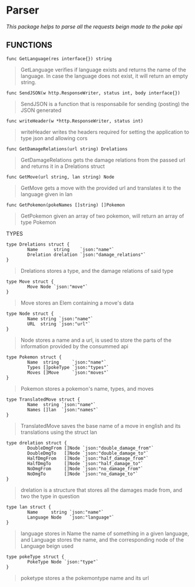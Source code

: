 # **Parser**
*This package helps to parse all the requests beign made to the poke api*

## **FUNCTIONS**

`func GetLanguage(res interface{}) string`
> GetLanguage verifies if language exists and returns the name of the
> language. In case the language does not exist, it will return an empty
> string.

`func SendJSON(w http.ResponseWriter, status int, body interface{})`
> SendJSON is a function that is responsabile for sending (posting) the JSON generated

`func writeHeader(w *http.ResponseWriter, status int)`
> writeHeader writes the headers required for setting the application to type
> json and allowing cors

`func GetDamageRelations(url string) Drelations`
> GetDamageRelations gets the damage relations from the passed url and returns it in a Drelations struct

`func GetMove(url string, lan string) Node`
> GetMove gets a move with the provided url and translates it to the language given in lan

`func GetPokemon(pokeNames []string) []Pokemon`
> GetPokemon given an array of two pokemon, will return an array of type Pokemon

TYPES

    type Drelations struct {
            Name      string    `json:"name"`
            Drelation drelation `json:"damage_relations"`
    }
> Drelations stores a type, and the damage relations of said type

    type Move struct {
            Move Node `json:"move"`
    }
> Move stores an Elem containing a move's data

    type Node struct {
            Name string `json:"name"`
            URL  string `json:"url"`
    }
> Node stores a name and a url, is used to store the parts of the information provided by the consummed api

    type Pokemon struct {
            Name  string     `json:"name"`
            Types []pokeType `json:"types"`
            Moves []Move     `json:"moves"`
    }
> Pokemon stores a pokemon's name, types, and moves

    type TranslatedMove struct {
            Name  string `json:"name"`
            Names []lan  `json:"names"`
    }
> TranslatedMove saves the base name of a move in english and its translations
> using the struct lan

    type drelation struct {
            DoubleDmgFrom []Node `json:"double_damage_from"`
            DoubleDmgTo   []Node `json:"double_damage_to"`
            HalfDmgFrom   []Node `json:"half_damage_from"`
            HalfDmgTo     []Node `json:"half_damage_to"`
            NoDmgFrom     []Node `json:"no_damage_from"`
            NoDmgTo       []Node `json:"no_damage_to"`
    }
> drelation is a structure that stores all the damages made from, and two the
> type in question

    type lan struct {
            Name     string `json:"name"`
            Language Node   `json:"language"`
    }
> language stores in Name the name of something in a given language, and
> Language stores the name, and the corresponding node of the Language beign
> used

    type pokeType struct {
            PokeType Node `json:"type"`
    }
> poketype stores a the pokemontype name and its url